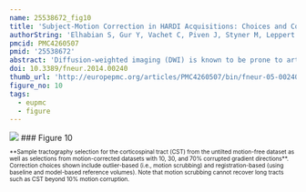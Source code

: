 ```yaml
---
name: 25538672_fig10
title: 'Subject-Motion Correction in HARDI Acquisitions: Choices and Consequences.'
authorString: 'Elhabian S, Gur Y, Vachet C, Piven J, Styner M, Leppert IR, Pike GB, Gerig G.'
pmcid: PMC4260507
pmid: '25538672'
abstract: 'Diffusion-weighted imaging (DWI) is known to be prone to artifacts related to motion originating from subject movement, cardiac pulsation, and breathing, but also to mechanical issues such as table vibrations. Given the necessity for rigorous quality control and motion correction, users are often left to use simple heuristics to select correction schemes, which involves simple qualitative viewing of the set of DWI data, or the selection of transformation parameter thresholds for detection of motion outliers. The scientific community offers strong theoretical and experimental work on noise reduction and orientation distribution function (ODF) reconstruction techniques for HARDI data, where post-acquisition motion correction is widely performed, e.g., using the open-source DTIprep software (1), FSL (the FMRIB Software Library) (2), or TORTOISE (3). Nonetheless, effects and consequences of the selection of motion correction schemes on the final analysis, and the eventual risk of introducing confounding factors when comparing populations, are much less known and far beyond simple intuitive guessing. Hence, standard users lack clear guidelines and recommendations in practical settings. This paper reports a comprehensive evaluation framework to systematically assess the outcome of different motion correction choices commonly used by the scientific community on different DWI-derived measures. We make use of human brain HARDI data from a well-controlled motion experiment to simulate various degrees of motion corruption and noise contamination. Choices for correction include exclusion/scrubbing or registration of motion corrupted directions with different choices of interpolation, as well as the option of interpolation of all directions. The comparative evaluation is based on a study of the impact of motion correction using four metrics that quantify (1) similarity of fiber orientation distribution functions (fODFs), (2) deviation of local fiber orientations, (3) global brain connectivity via graph diffusion distance (GDD), and (4) the reproducibility of prominent and anatomically defined fiber tracts. Effects of various motion correction choices are systematically explored and illustrated, leading to a general conclusion of discouraging users from setting ad hoc thresholds on the estimated motion parameters beyond which volumes are claimed to be corrupted.'
doi: 10.3389/fneur.2014.00240
thumb_url: 'http://europepmc.org/articles/PMC4260507/bin/fneur-05-00240-g010.gif'
figure_no: 10
tags:
  - eupmc
  - figure
---
```

<img src='http://europepmc.org/articles/PMC4260507/bin/fneur-05-00240-g010.jpg' style='max-height: 300px'>
### Figure 10
<p style='font-size: 10px;'>**Sample tractography selection for the corticospinal tract (CST) from the untilted motion-free dataset as well as selections from motion-corrected datasets with 10, 30, and 70% corrupted gradient directions**. Correction choices shown include outlier-based (i.e., motion scrubbing) and registration-based (using baseline and model-based reference volumes). Note that motion scrubbing cannot recover long tracts such as CST beyond 10% motion corruption.</p>